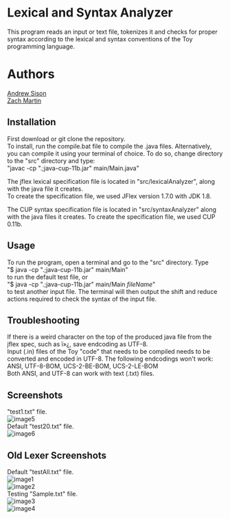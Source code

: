 # Lexical and Syntax Analyzer  
This program reads an input or text file, tokenizes it and checks for proper syntax according to the lexical and syntax conventions of the Toy programming language. 

# Authors  
[Andrew Sison](https://github.com/asison19)  
[Zach Martin](https://github.com/ZachMartin27) 

## Installation
First download or git clone the repository.  
To install, run the compile.bat file to compile the .java files. Alternatively, you can compile it using your terminal 
of choice. To do so, change directory to the "src" directory and type:  
"javac -cp ".;java-cup-11b.jar" main/Main.java"

The jflex lexical specification file is located in "src/lexicalAnalyzer", along with the java file it creates.  
To create the specification file, we used JFlex version 1.7.0 with JDK 1.8.  

The CUP syntax specification file is located in "src/syntaxAnalyzer" along with the java files it creates.
To create the specification file, we used CUP 0.11b.

## Usage  
To run the program, open a terminal and go to the "src" directory. Type  
"$ java -cp ".;java-cup-11b.jar" main/Main"  
to run the default test file, or  
"$ java -cp ".;java-cup-11b.jar" main/Main *fileName*"  
to test another input file. 
The terminal will then output the shift and reduce actions required to check the syntax of the input file.

## Troubleshooting
If there is a weird character on the top of the produced java file from the jflex spec, such as ï»¿, save endcoding as UTF-8.  
Input (.in) files of the Toy "code" that needs to be compiled needs to be converted and encoded in UTF-8. The following endcodings won't work:  
ANSI, UTF-8-BOM, UCS-2-BE-BOM, UCS-2-LE-BOM  
Both ANSI, and UTF-8 can work with text (.txt) files.  

## Screenshots
"test1.txt" file.  
![image5](screenshots/image5.png)  
Default "test20.txt" file.  
![image6](screenshots/image6.png)  
 
## Old Lexer Screenshots  
Default "testAll.txt" file.  
![image1](screenshots/image1.png)  
![image2](screenshots/image2.png)    
Testing "Sample.txt" file.  
![image3](screenshots/image3.png)  
![image4](screenshots/image4.png)  
